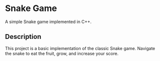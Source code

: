 # Snake Game

A simple Snake game implemented in C++.

## Description

This project is a basic implementation of the classic Snake game. Navigate the snake to eat the fruit, grow, and increase your score.
